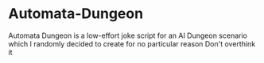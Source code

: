 # Automata-Dungeon
Automata Dungeon is a low-effort joke script for an AI Dungeon scenario which I randomly decided to create for no particular reason
Don't overthink it
